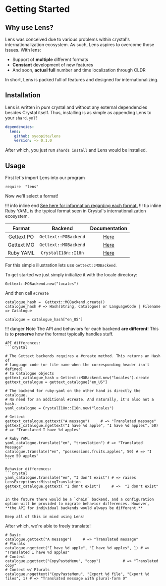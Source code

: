 # Getting Started

## Why use Lens?
Lens was conceived due to various problems within crystal's internationalization ecosystem. As such, Lens aspires to overcome those issues. With lens:

* Support of **multiple** different formats
* **Constant** development of new features
* And soon, **actual full** number and time localization through CLDR

In short, Lens is packed full of features and designed for internationalizing.


## Installation
Lens is written in *pure* crystal and without any external dependencies besides Crystal itself. Thus, installing is as simple as appending Lens to your `shard.yml`!

```YAML
dependencies:
  lens:
    github: syeopite/lens
    version: ~> 0.1.0
```

After which, you just run `shards install` and Lens would be installed.

## Usage

First let's import Lens into our program

```crystal
require  "lens"
```

Now we'll select a format!


!!! info inline end
    [See here for information regarding each format.](https://docs.weblate.org/en/latest/formats.html#translation-types-capabilities)
    !!! tip inline 
        Ruby YAML is the typical format seen in Crystal's internationalization ecosystem.

| Format | Backend|  Documentation |
|:--------:|:--------:|:----------------:|
| Gettext PO | `Gettext::POBackend` | [Here](/backends/gettext)
| Gettext MO | `Gettext::MOBackend` | [Here](/backends/gettext)
| Ruby YAML | `CrystalI18n::I18n` | [Here](/backends/ruby-yaml)


For this simple illustration lets use `Gettext::MOBackend`.

To get started we just simply initialize it with the locale directory:

```crystal
Gettext::MOBackend.new("locales")
```

And then call `#create`

```crystal
catalogue_hash =  Gettext::MOBackend.create()
catalogue_hash # => Hash(String, Catalogue) or LanguageCode | Filename => Catalogue

catalogue = catalogue_hash["en_US"]
```

!!! danger Note
    The API and behaviors for each backend **are different**! This is to **preserve** how the format typically handles stuff. 

    API differences:
    ```crystal
    
    # The Gettext backends requires a #create method. This returns an Hash of 
    # language code (or file name when the corresponding header isn't defined) 
    # to Catalogue objects
    gettext_catalogue_hash = Gettext::MOBackend.new("locales").create 
    gettext_catalogue = gettext_catalogue["en_US"]

    # The backend for ruby-yaml on the other hand is directly the catalogue.
    # No need for an additional #create. And naturally, it's also not a hash.
    yaml_catalogue = CrystalI18n::I18n.new("locales")

    # Gettext
    gettext_catalogue.gettext("A message")     # => "Translated message"
    gettext_catalogue.ngettext("I have %d apple", "I have %d apples", 50) # => "Translated I have %d apples"

    # Ruby YAML
    yaml_catalogue.translate("en", "translation") # => "Translated Message"
    catalogue.translate("en", "possessions.fruits.apples", 50) # => "I have 50 apples"
    ```

    Behavior differences:
    ```crystal
    yaml_catalogue.translate("en", "I don't exist") # => raises LensExceptions::MissingTranslation
    gettext_catalogue.gettext( "I don't exist")     # =>  "I don't exist"
    ```

    In the future there would be a `chain` backend, and a configuration option will be provided to migrate behavior differences. However, **the API for individual backends would always be different.** 

    Keep all of this in mind using Lens!

After which, we're able to freely translate!

```crystal
# Basic
catalogue.gettext("A message")     # => "Translated message"
# Plurals
catalogue.ngettext("I have %d apple", "I have %d apples", 1) # => "Translated I have %d apples"
# Context
catalogue.pgettext("CopyPasteMenu", "copy")          # => "Translated copy"
# Context w/ Plurals
catalogue.npgettext("CopyPasteMenu", "Export %d file", "Export %d files", 1) # => "Translated message with plural-form 0"
```


